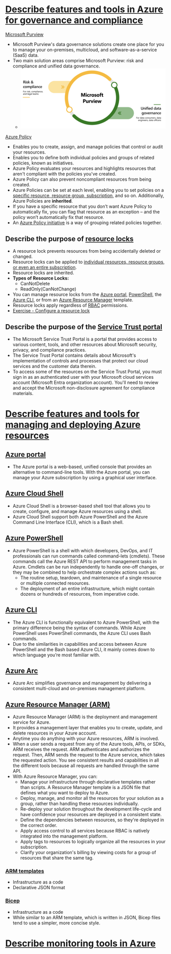 # [Describe features and tools in Azure for governance and compliance](https://learn.microsoft.com/en-us/training/modules/describe-features-tools-azure-for-governance-compliance/)
[Microsoft Purview](https://learn.microsoft.com/en-us/purview/governance-solutions-overview)
- Microsoft Purview's data governance solutions create one place for you to manage your on-premises, multicloud, and software-as-a-service (SaaS) data.
- Two main solution areas comprise Microsoft Purview: risk and compliance and unified data governance.
  - ![image](Purview_1.png)

[Azure Policy](https://learn.microsoft.com/en-us/azure/governance/policy/overview)
- Enables you to create, assign, and manage policies that control or audit your resources.
- Enables you to define both individual policies and groups of related policies, known as initiatives.
- Azure Policy evaluates your resources and highlights resources that aren't compliant with the policies you've created. 
- Azure Policy can also prevent noncompliant resources from being created.
- Azure Policies can be set at each level, enabling you to set policies on a [specific resource, resource group, subscription](https://learn.microsoft.com/en-us/azure/azure-resource-manager/management/overview), and so on. Additionally, Azure Policies are **inherited**.
- If you have a specific resource that you don’t want Azure Policy to automatically fix, you can flag that resource as an exception – and the policy won’t automatically fix that resource.
- An [Azure Policy initiative](https://techcommunity.microsoft.com/t5/itops-talk-blog/azure-policy-initiatives-vs-azure-policies-when-should-i-use-one/ba-p/1229167) is a way of grouping related policies together.

## Describe the purpose of [resource locks](https://learn.microsoft.com/en-us/azure/azure-resource-manager/management/lock-resources)
- A resource lock prevents resources from being accidentally deleted or changed.
- Resource locks can be applied to [individual resources, resource groups, or even an entire subscription](https://learn.microsoft.com/en-us/azure/azure-resource-manager/management/overview).
- Resource locks are inherited.
- **Types of Resource Locks:**
  - CanNotDelete
  - ReadOnly(CanNotChange)
- You can manage resource locks from the [Azure portal](https://learn.microsoft.com/en-us/azure/azure-portal/azure-portal-overview), [PowerShell](https://learn.microsoft.com/en-us/powershell/azure/what-is-azure-powershell?view=azps-11.6.0), the [Azure CLI](https://learn.microsoft.com/en-us/cli/azure/what-is-azure-cli), or from an [Azure Resource Manager](https://learn.microsoft.com/en-us/azure/azure-resource-manager/management/overview) template.
- Resource locks apply regardless of [RBAC](https://learn.microsoft.com/en-us/azure/role-based-access-control/overview) permissions.
- [Exercise - Configure a resource lock](https://learn.microsoft.com/en-us/training/modules/describe-features-tools-azure-for-governance-compliance/5-exercise-configure-resource-lock)

## Describe the purpose of the [Service Trust portal](https://learn.microsoft.com/en-us/purview/get-started-with-service-trust-portal)
- The Microsoft Service Trust Portal is a portal that provides access to various content, tools, and other resources about Microsoft security, privacy, and compliance practices. 
- The Service Trust Portal contains details about Microsoft's implementation of controls and processes that protect our cloud services and the customer data therein. 
- To access some of the resources on the Service Trust Portal, you must sign in as an authenticated user with your Microsoft cloud services account (Microsoft Entra organization account). You'll need to review and accept the Microsoft non-disclosure agreement for compliance materials.


# [Describe features and tools for managing and deploying Azure resources](https://learn.microsoft.com/en-us/training/modules/describe-features-tools-manage-deploy-azure-resources/)
## [Azure portal](https://learn.microsoft.com/en-us/azure/azure-portal/azure-portal-overview)
- The Azure portal is a web-based, unified console that provides an alternative to command-line tools. With the Azure portal, you can manage your Azure subscription by using a graphical user interface.

## [Azure Cloud Shell](https://learn.microsoft.com/en-us/azure/cloud-shell/overview)
- Azure Cloud Shell is a browser-based shell tool that allows you to create, configure, and manage Azure resources using a shell. 
- Azure Cloud Shell support both Azure PowerShell and the Azure Command Line Interface (CLI), which is a Bash shell.

## [Azure PowerShell](https://learn.microsoft.com/en-us/powershell/azure/what-is-azure-powershell?view=azps-11.6.0)
- Azure PowerShell is a shell with which developers, DevOps, and IT professionals can run commands called command-lets (cmdlets). These commands call the Azure REST API to perform management tasks in Azure. Cmdlets can be run independently to handle one-off changes, or they may be combined to help orchestrate complex actions such as:
  - The routine setup, teardown, and maintenance of a single resource or multiple connected resources.
  - The deployment of an entire infrastructure, which might contain dozens or hundreds of resources, from imperative code.

## [Azure CLI](https://learn.microsoft.com/en-us/cli/azure/what-is-azure-cli)
- The Azure CLI is functionally equivalent to Azure PowerShell, with the primary difference being the syntax of commands. While Azure PowerShell uses PowerShell commands, the Azure CLI uses Bash commands.
- Due to the similarities in capabilities and access between Azure PowerShell and the Bash based Azure CLI, it mainly comes down to which language you’re most familiar with.

## [Azure Arc](https://learn.microsoft.com/en-us/azure/azure-arc/overview)
- Azure Arc simplifies governance and management by delivering a consistent multi-cloud and on-premises management platform.

## [Azure Resource Manager (ARM)](https://learn.microsoft.com/en-us/azure/azure-resource-manager/management/overview)
- Azure Resource Manager (ARM) is the deployment and management service for Azure. 
- It provides a management layer that enables you to create, update, and delete resources in your Azure account. 
- Anytime you do anything with your Azure resources, ARM is involved.
- When a user sends a request from any of the Azure tools, APIs, or SDKs, ARM receives the request. ARM authenticates and authorizes the request. Then, ARM sends the request to the Azure service, which takes the requested action. You see consistent results and capabilities in all the different tools because all requests are handled through the same API.
- With Azure Resource Manager, you can:
  - Manage your infrastructure through declarative templates rather than scripts. A Resource Manager template is a JSON file that defines what you want to deploy to Azure. 
  - Deploy, manage, and monitor all the resources for your solution as a group, rather than handling these resources individually. 
  - Re-deploy your solution throughout the development life-cycle and have confidence your resources are deployed in a consistent state. 
  - Define the dependencies between resources, so they're deployed in the correct order. 
  - Apply access control to all services because RBAC is natively integrated into the management platform. 
  - Apply tags to resources to logically organize all the resources in your subscription. 
  - Clarify your organization's billing by viewing costs for a group of resources that share the same tag.
### [ARM templates](https://learn.microsoft.com/en-us/azure/azure-resource-manager/templates/)
- Infrastructure as a code
- Declarative JSON format

### [Bicep](https://learn.microsoft.com/en-us/azure/azure-resource-manager/bicep/)
- Infrastructure as a code
- While similar to an ARM template, which is written in JSON, Bicep files tend to use a simpler, more concise style.


# [Describe monitoring tools in Azure](https://learn.microsoft.com/en-us/training/modules/describe-monitoring-tools-azure/)


